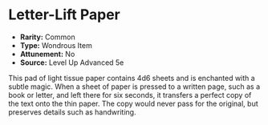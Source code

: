 # Letter-Lift Paper

- **Rarity:** Common
- **Type:** Wondrous Item
- **Attunement:** No
- **Source:** Level Up Advanced 5e

This pad of light tissue paper contains 4d6 sheets and is enchanted with a subtle magic. When a sheet of paper is pressed to a written page, such as a book or letter, and left there for six seconds, it transfers a perfect copy of the text onto the thin paper. The copy would never pass for the original, but preserves details such as handwriting.
